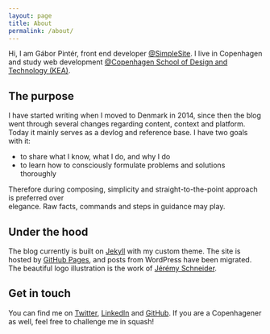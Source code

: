 ```yaml
---
layout: page
title: About
permalink: /about/
---
```

Hi, I am Gábor Pintér, front end developer [@SimpleSite](http://simplesite.com). I live in Copenhagen and study web development [@Copenhagen School of Design and Technology (KEA)](http://kea.dk).

## The purpose
I have started writing when I moved to Denmark in 2014, since then the blog went through several changes regarding content, context and platform. Today it mainly serves as a devlog and reference base. I have two goals with it:

- to share what I know, what I do, and why I do
- to learn how to consciously formulate problems and solutions thoroughly

Therefore during composing, simplicity and straight-to-the-point approach is preferred over 	
elegance. Raw facts, commands and steps in guidance may play.

## Under the hood
The blog currently is built on [Jekyll](https://jekyllrb.com/) with my custom theme. The site is hosted by [GitHub Pages](https://pages.github.com/), and posts from WordPress have been migrated. The beautiful logo illustration is the work of [Jérémy Schneider](http://www.jeremyschneider.fr/).

## Get in touch
You can find me on [Twitter](http://twitter.com/gaboratorium), [LinkedIn](https://dk.linkedin.com/in/gaboratorium)  and [GitHub](http://github.com/gaboratorium). If you are a Copenhagener as well, feel free to challenge me in squash!